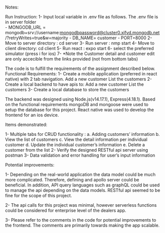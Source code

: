 Notes:

Run Instruction:
1-  Input local variable in .env file as follows. The .env file is in server folder  
    - MONGODB_URL = mongodb+srv://username:mongodbpassword@cluster0.xjfvd.mongodb.net/?retryWrites=true&w=majority
    - DB_NAME= customer
    - PORT=8000
2-  Move to server directory : cd server
3-  Run server : nmp start
4-  Move to client directory: cd client
5-  Run react : expo start
6-  select the preferred  simulator (press i for ios)
7-  *Note the Customer detail and customer edit are only accecible from the links provided (not from bottom tabs)


The code is to fulfill the requirements of the assignment described below. 
Functional Requirements:
1-  Create a mobile application (preferred in react native) with 2 tab navigation.
    Add a new customer
    List the customers
2-  Create a local backend to have apis to:
	Add a new customer
	List the customers
3-	Create a local database to store the customers

The backend was designed using Node.js(v14.17.1), Express(4.18.1).
Based on the functional requirements mongoDB and mongoose were used to setup the database for this project. 
React native was used to develop the frontend for an ios device. 

Items demonstrated:

1-	Multiple tabs for CRUD functionality :
    a.	Adding customers’ information
    b.	View the list of customers
    c.	View the detail information per individual customer
    d.	Update the individual customer’s information
    e.	Delete a customer from the list
2-	Verify the designed RESTful api server using postman
3-	Data validation and error handling for user’s input information

Potential improvements:

1-  Depending on the real-world application the data model could be much more complicated. Therefore, 
    defining and apollo server could be beneficial. In addition, API query languages such as graphQL could be used to manage 
    the api depending on the data models. RESTful api seemed to be fine for the scope of this project. 

2-  The api calls for this project was minimal, however serverless functions could be considered for enterprise level of the dealers app. 

3-  Please refer to the comments in the code for potential improvements to the frontend. The comments are primarily towards making the app scalable. 
